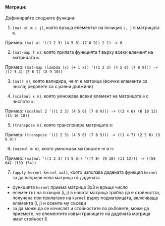 #### Матрици:
Дефинирайте следните функции:
1. `(mat-at m i j)`, която връща елементът на позиция `i, j` в матрицата `m`.

Пример: `(mat-at '((1 2 3) (4 5 6) (7 8 9)) 2 1) -> 8`

2. `(mat-map f m)`, която прилага функцията f върху всеки елемент на матрицата
`m`.

Пример: `(mat-map (lambda (x) (+ 1 x)) '((1 2 3) (4 5 6) (7 8 9))) -> ((2 3 4) (5 6 7) (8 9 10))`

3. `(mat? m)`, която валидира, че m е матрица (всички елементи са числа; редовете са с равни дължини)

4. `(scalmul x m)`, която умножава всеки елемент на матрицата `m` с числото `x`:

Пример: `(scalmul 2 '((1 2 3) (4 5 6) (7 8 9))) -> ((2 4 6) (8 10 12) (14 16 18))`

5. `(transpose m)`, която транспонира матрицата `m`:

Пример: `(transpose '((1 2 3) (4 5 6) (7 8 9))) -> ((1 4 7) (2 5 8) (3 6 9))`

6. `(matmul m n)`, която умножава матриците m и n:

Пример: `(matmul '((1 2 3) (4 5 6)) '((7 8) (9 10) (11 12))) -> ((58 64) (139 154))`

7. `(apply-kernel kernel mat)`, която използва дадената функция `kernel` за да направи нова матрица от дадената
- функцията `kernel` приема матрица 3x3 и връща число
- елементът на позиция (i, j) в новата матрица трябва да е стойността, получена при прилагане на `kernel` върху
подматрицата, включваща елемента (i, j) и осемте му съседи
- за да може да се изчислят и стойностите по ръбовете, може да приемете, че елементите извън границите на дадената матрица имат стойност 0
